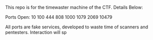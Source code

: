 This repo is for the timewaster machine of the CTF.
Details Below:

Ports Open:
10
100
444
808
1000
1079
2069
10479

All ports are fake services, developed to waste time of scanners and pentesters.
Interaction will sp
